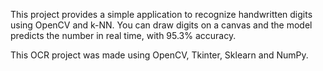 This project provides a simple application to recognize handwritten digits using OpenCV and k-NN. You can draw digits on a canvas and the model predicts the number in real time, with 95.3% accuracy.

This OCR project was made using OpenCV, Tkinter, Sklearn and NumPy.